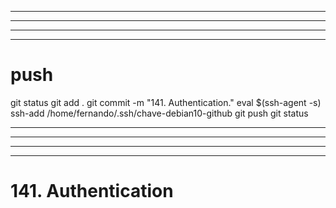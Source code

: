 
------------------------------------------------------------------------------------------------------------------------------------------------------
------------------------------------------------------------------------------------------------------------------------------------------------------
------------------------------------------------------------------------------------------------------------------------------------------------------
------------------------------------------------------------------------------------------------------------------------------------------------------
# push

git status
git add .
git commit -m "141. Authentication."
eval $(ssh-agent -s)
ssh-add /home/fernando/.ssh/chave-debian10-github
git push
git status



------------------------------------------------------------------------------------------------------------------------------------------------------
------------------------------------------------------------------------------------------------------------------------------------------------------
------------------------------------------------------------------------------------------------------------------------------------------------------
------------------------------------------------------------------------------------------------------------------------------------------------------
# 141. Authentication